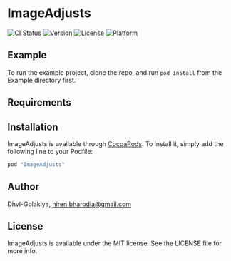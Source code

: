 # ImageAdjusts

[![CI Status](http://img.shields.io/travis/Dhvl-Golakiya/ImageAdjusts.svg?style=flat)](https://travis-ci.org/Dhvl-Golakiya/ImageAdjusts)
[![Version](https://img.shields.io/cocoapods/v/ImageAdjusts.svg?style=flat)](http://cocoapods.org/pods/ImageAdjusts)
[![License](https://img.shields.io/cocoapods/l/ImageAdjusts.svg?style=flat)](http://cocoapods.org/pods/ImageAdjusts)
[![Platform](https://img.shields.io/cocoapods/p/ImageAdjusts.svg?style=flat)](http://cocoapods.org/pods/ImageAdjusts)

## Example

To run the example project, clone the repo, and run `pod install` from the Example directory first.

## Requirements

## Installation

ImageAdjusts is available through [CocoaPods](http://cocoapods.org). To install
it, simply add the following line to your Podfile:

```ruby
pod "ImageAdjusts"
```

## Author

Dhvl-Golakiya, hiren.bharodia@gmail.com

## License

ImageAdjusts is available under the MIT license. See the LICENSE file for more info.
